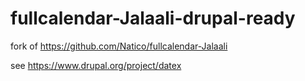 # fullcalendar-Jalaali-drupal-ready
fork of https://github.com/Natico/fullcalendar-Jalaali

see https://www.drupal.org/project/datex
